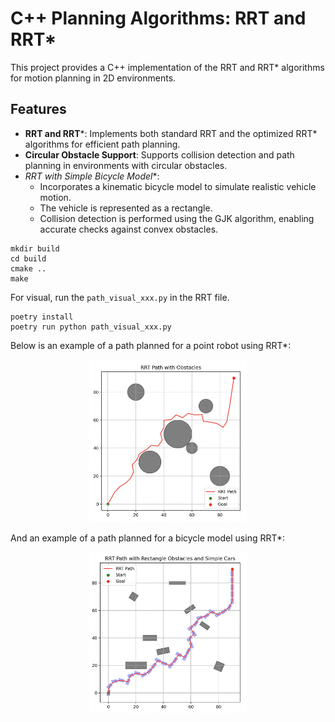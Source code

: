 # C++ Planning Algorithms: RRT and RRT*

This project provides a C++ implementation of the RRT  and RRT* algorithms for motion planning in 2D environments.

## Features

- **RRT and RRT***: Implements both standard RRT and the optimized RRT* algorithms for efficient path planning.
- **Circular Obstacle Support**: Supports collision detection and path planning in environments with circular obstacles.
- **RRT* with Simple Bicycle Model**:
  - Incorporates a kinematic bicycle model to simulate realistic vehicle motion.
  - The vehicle is represented as a rectangle.
  - Collision detection is performed using the GJK algorithm, enabling accurate checks against convex obstacles.

```
mkdir build
cd build
cmake ..
make
```

For visual, run the ```path_visual_xxx.py``` in the RRT file.

```
poetry install
poetry run python path_visual_xxx.py
```

Below is an example of a path planned for a point robot using RRT*:

<p align="center">
  <img src="./PointRRT.png" alt="RRT Point Path Planning Visualization" width="50%">
</p>

And an example of a path planned for a bicycle model using RRT*:

<p align="center">
  <img src="./SimpleCarRRT.png" alt="RRT Car Path Planning Visualization" width="50%">
</p>